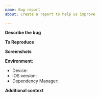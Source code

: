 ```yaml
---
name: Bug report
about: Create a report to help us improve

---
```


**Describe the bug**
<!-- A clear and concise description of what the bug is. -->

**To Reproduce**
<!-- Steps to reproduce the behavior]

**Expected behavior**
<!-- A clear and concise description of what you expected to happen. -->

**Screenshots**
<!-- If applicable, add screenshots to help explain your problem. -->

**Environment:**
 - Device: <!-- e.g. iPhone X -->
 - iOS version: <!-- e.g. 11.3 -->
 - Dependency Manager: <!-- Carthage or CocoaPods or None -->

**Additional context**
<!-- Add any other context about the problem here. -->
